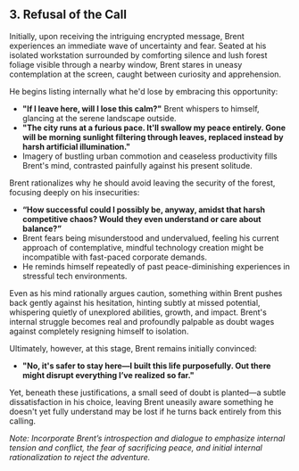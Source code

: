## 3. Refusal of the Call

Initially, upon receiving the intriguing encrypted message, Brent experiences an immediate wave of uncertainty and fear. Seated at his isolated workstation surrounded by comforting silence and lush forest foliage visible through a nearby window, Brent stares in uneasy contemplation at the screen, caught between curiosity and apprehension.

He begins listing internally what he'd lose by embracing this opportunity:

- **"If I leave here, will I lose this calm?"** Brent whispers to himself, glancing at the serene landscape outside.  
- **"The city runs at a furious pace. It'll swallow my peace entirely. Gone will be morning sunlight filtering through leaves, replaced instead by harsh artificial illumination."**  
- Imagery of bustling urban commotion and ceaseless productivity fills Brent's mind, contrasted painfully against his present solitude.

Brent rationalizes why he should avoid leaving the security of the forest, focusing deeply on his insecurities:

- **“How successful could I possibly be, anyway, amidst that harsh competitive chaos? Would they even understand or care about balance?”**  
- Brent fears being misunderstood and undervalued, feeling his current approach of contemplative, mindful technology creation might be incompatible with fast-paced corporate demands.  
- He reminds himself repeatedly of past peace-diminishing experiences in stressful tech environments.

Even as his mind rationally argues caution, something within Brent pushes back gently against his hesitation, hinting subtly at missed potential, whispering quietly of unexplored abilities, growth, and impact. Brent's internal struggle becomes real and profoundly palpable as doubt wages against completely resigning himself to isolation.

Ultimately, however, at this stage, Brent remains initially convinced:

- **"No, it's safer to stay here—I built this life purposefully. Out there might disrupt everything I’ve realized so far."**

Yet, beneath these justifications, a small seed of doubt is planted—a subtle dissatisfaction in his choice, leaving Brent uneasily aware something he doesn't yet fully understand may be lost if he turns back entirely from this calling.

*Note: Incorporate Brent’s introspection and dialogue to emphasize internal tension and conflict, the fear of sacrificing peace, and initial internal rationalization to reject the adventure.*
